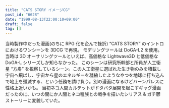 ```yaml
---
title: "CATS STORY イメージCG"
post_id: "6628"
date: "1999-08-13T22:00:10+09:00"
draft: false
tag: []
---
```



当時製作中だった漫画(のちに RPG 化を企んで挫折) “CATS STORY” のイントロにおけるワンシーンを 3DCG で再現。 モデリングツールは DoGA-L2 を使用。当時は 3D オーサリングツールといえば、高価格な Lightwave3D と低価格な DoGA-L シリーズしか知らなかった。  このシーンは研究所幹部と所員が人工衛星 “方舟” を視察しているシーン。この人工衛星に選ばれた生き物のみを積載し宇宙へ飛ばし、宇宙から星のエネルギーを凝縮したようなやつを地球に打ち込んで地上を殲滅する、という任務を請け負う。別の漫画になるけどバーンパレスに性格上近いかも。 当初ネコ人間カルテットがドタバタ展開を起こすギャグ漫画だったのに、いつの間にか人間とネコ種族との戦争を描いたシリアス & ガチ鬱ストーリーに変貌していた。
